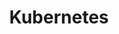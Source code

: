 ---
type: "module"
title: "Kubernetes"
description: "This section provides an introduction to Kubernetes, its architecture, and how it is used to manage containerized applications at scale."
banner: "images/exoscale-icon.svg"
weight: 3
tags: [kubernetes, orchestration, sks, kubernetes-resources]
level: "beginner"
categories: "basics"
---